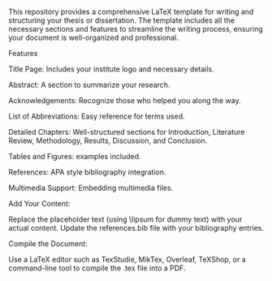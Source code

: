 This repository provides a comprehensive LaTeX template for writing and structuring your thesis or dissertation. The template includes all the necessary sections and features to streamline the writing process, ensuring your document is well-organized and professional.

Features

Title Page: 
Includes your institute logo and necessary details.

Abstract: A section to summarize your research.

Acknowledgements: Recognize those who helped you along the way.

List of Abbreviations: Easy reference for terms used.

Detailed Chapters: Well-structured sections for Introduction, Literature Review, Methodology, Results, Discussion, and Conclusion.

Tables and Figures: examples included.

References: APA style bibliography integration.

Multimedia Support: Embedding multimedia files.



Add Your Content:


Replace the placeholder text (using \lipsum for dummy text) with your actual content.
Update the references.bib file with your bibliography entries.


Compile the Document:

Use a LaTeX editor such as TexStudie, MikTex, Overleaf, TeXShop, or a command-line tool to compile the .tex file into a PDF.
